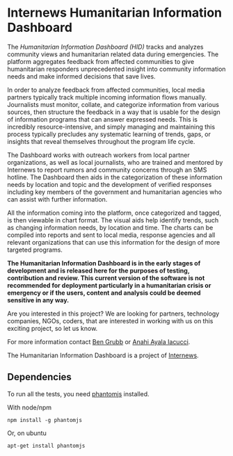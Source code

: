# Internews Humanitarian Information Dashboard

The *Humanitarian Information Dashboard (HID)* tracks and analyzes community
views and humanitarian related data during emergencies. The platform aggregates
feedback from affected communities to give humanitarian responders
unprecedented insight into community information needs and make informed
decisions that save lives. 

In order to analyze feedback from affected communities, local media partners
typically track multiple incoming information flows manually. Journalists must
monitor, collate, and categorize information from various sources, then
structure the feedback in a way that is usable for the design of information
programs that can answer expressed needs. This is incredibly
resource-intensive, and simply managing and maintaining this process typically
precludes any systematic learning of trends, gaps, or insights that reveal
themselves throughout the program life cycle.

The Dashboard works with outreach workers from local partner organizations, as
well as local journalists, who are trained and mentored by Internews to report
rumors and community concerns through an SMS hotline. The Dashboard then aids
in the categorization of these information needs by location and topic and the
development of verified responses including key members of the government and
humanitarian agencies who can assist with further information.

All the information coming into the platform, once categorized and tagged, is
then viewable in chart format. The visual aids help identify trends, such as
changing information needs, by location and time. The charts can be compiled
into reports and sent to local media, response agencies and all relevant
organizations that can use this information for the design of more targeted
programs.

**The Humanitarian Information Dashboard is in the early stages of development
and is released here for the purposes of testing, contribution and review. This
current version of the software is not recommended for deployment particularly
in a humanitarian crisis or emergency or if the users, content and analysis
could be deemed sensitive in any way.**

Are you interested in this project? We are looking for partners, technology
companies, NGOs, coders, that are interested in working with us on this
exciting project, so let us know.

For more information contact [Ben Grubb](mailto:bgrubb@internews.org) or [Anahi Ayala Iacucci](mailto:ayala@internews.org).

The Humanitarian Information Dashboard is a project of [Internews](https://www.internews.org/).


## Dependencies

To run all the tests, you need [phantomjs](http://phantomjs.org/) installed.

With node/npm

    npm install -g phantomjs

Or, on ubuntu

    apt-get install phantomjs

